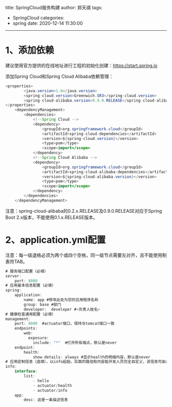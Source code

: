 title: SpringCloud服务构建
author: 郑天祺
tags:
  - SpringCloud
categories:
  - spring
date: 2020-12-14 11:30:00
---

# 1、添加依赖

建议使用官方提供的在线地址进行工程的初始化创建：https://start.spring.io

添加Spring Cloud和Spring Cloud Alibaba依赖管理：
	

```java
<properties>
		<java.version>1.8</java.version>
		<spring-cloud.version>Greenwich.SR3</spring-cloud.version>
		<spring-cloud-alibaba.version>0.9.0.RELEASE</spring-cloud-alibaba.version>
</properties>
	<dependencyManagement>
		<dependencies>
			<!--Spring Cloud -->
			<dependency>
				<groupId>org.springframework.cloud</groupId>
				<artifactId>spring-cloud-dependencies</artifactId>
				<version>${spring-cloud.version}</version>
				<type>pom</type>
				<scope>import</scope>
			</dependency>
			<!--Spring Cloud Alibaba -->
			<dependency>
				<groupId>org.springframework.cloud</groupId>
				<artifactId>spring-cloud-alibaba-dependencies</artifactId>
				<version>${spring-cloud-alibaba.version}</version>
				<type>pom</type>
				<scope>import</scope>
			</dependency>
		</dependencies>
	</dependencyManagement>
```

注意：spring-cloud-alibaba的0.2.x.RELEASE及0.9.0.RELEASE对应于Spring Boot 2.x版本，不能使用0.1.x.RELEASE版本。

# 2、application.yml配置

注意：每一级退格必须为两个或四个空格，同一级节点需要左对齐，且不能使用制表符TAB。

```java
# 服务端口配置（必填）
server:  
    port: 8080
# 应用基本信息配置（必填）
spring:
    application:
        name: app #修改此处为您的应用程序名称
        group: base #部门
        developer:  developer #<负责人姓名>
# 健康检查通用配置（必填）
management:
    port: 8080  #actuator端口，保持与tomcat端口一致
    endpoints:
        web:
          exposure:
            include: "*"  #打开所有端点，默认是never
    endpoint:
        health:
            show-details: always #显示health的明细内容，默认是never
# 应用定制信息（选填），以info起始，后面的路径和内容能开发人员完全自定义，该信息可由actuator/info请求获取
info:
    interface:
        list: 
            - hello
            - actuator/health
            - actuator/info
    app:
        desc: 这是一条描述信息
```

